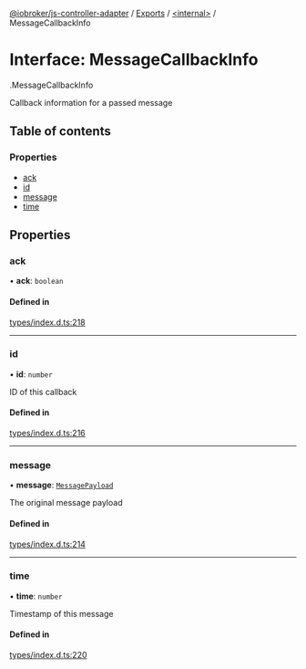 [@iobroker/js-controller-adapter](../README.md) / [Exports](../modules.md) / [<internal\>](../modules/internal_.md) / MessageCallbackInfo

# Interface: MessageCallbackInfo

[<internal>](../modules/internal_.md).MessageCallbackInfo

Callback information for a passed message

## Table of contents

### Properties

- [ack](internal_.MessageCallbackInfo.md#ack)
- [id](internal_.MessageCallbackInfo.md#id)
- [message](internal_.MessageCallbackInfo.md#message)
- [time](internal_.MessageCallbackInfo.md#time)

## Properties

### ack

• **ack**: `boolean`

#### Defined in

[types/index.d.ts:218](https://github.com/ioBroker/ioBroker.js-controller/blob/87eb3b2c/packages/types/index.d.ts#L218)

___

### id

• **id**: `number`

ID of this callback

#### Defined in

[types/index.d.ts:216](https://github.com/ioBroker/ioBroker.js-controller/blob/87eb3b2c/packages/types/index.d.ts#L216)

___

### message

• **message**: [`MessagePayload`](../modules/internal_.md#messagepayload)

The original message payload

#### Defined in

[types/index.d.ts:214](https://github.com/ioBroker/ioBroker.js-controller/blob/87eb3b2c/packages/types/index.d.ts#L214)

___

### time

• **time**: `number`

Timestamp of this message

#### Defined in

[types/index.d.ts:220](https://github.com/ioBroker/ioBroker.js-controller/blob/87eb3b2c/packages/types/index.d.ts#L220)
